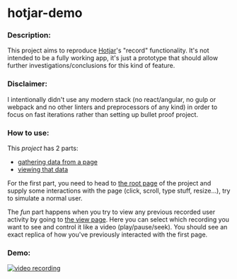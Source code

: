 # hotjar-demo

### Description:
This project aims to reproduce [Hotjar](https://www.hotjar.com/)'s "record" functionality.
It's not intended to be a fully working app, it's just a prototype that should allow further investigations/conclusions for this kind of feature.

### Disclaimer:
I intentionally didn't use any modern stack (no react/angular, no gulp or webpack and no other linters and preprocessors of any kind) in order to focus on fast iterations rather than setting up bullet proof project.

### How to use:
This *project* has 2 parts:
 - [gathering data from a page](https://gion.github.io/hotjar-demo/)
 - [viewing that data](https://gion.github.io/hotjar-demo/view.html)

For the first part, you need to head to [the root page](https://gion.github.io/hotjar-demo/) of the project and supply some interactions with the page (click, scroll, type stuff, resize...), try to simulate a normal user.

The *fun* part happens when you try to view any previous recorded user activity by going to [the view page](https://gion.github.io/hotjar-demo/view.html). Here you can select which recording you want to see and control it like a video (play/pause/seek).
You should see an exact replica of how you've previously interacted with the first page.

### Demo:
[![video recording](https://gallery.allcal.com/photos/live/1501534436624-size=large)](https://www.youtube.com/watch?v=JXplnxcm1nk&feature=youtu.be)
